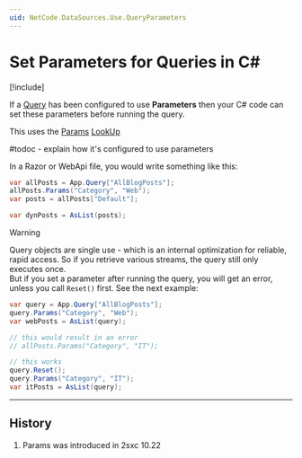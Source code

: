 ```yaml
---
uid: NetCode.DataSources.Use.QueryParameters
---
```


# Set Parameters for Queries in C#

[!include[](~/basics/stack/_shared-float-summary.md)]
<style>.context-box-summary .query { visibility: visible; } </style>

If a [Query](xref:Basics.Query.Index) has been configured to use **Parameters** 
then your C# code can set these parameters before running the query. 

This uses the [Params](xref:Abyss.Parts.LookUp.Params) [LookUp](xref:Abyss.Parts.LookUp.Index)

#todoc - explain how it's configured to use parameters


In a Razor or WebApi file, you would write something like this:

```cs
var allPosts = App.Query["AllBlogPosts"];
allPosts.Params("Category", "Web");
var posts = allPosts["Default"];

var dynPosts = AsList(posts);
```

> [!WARNING]
> Query objects are single use - which is an internal optimization for reliable, rapid access. 
> So if you retrieve various streams, the query still only executes once.  
> But if you set a parameter after running the query, you will get an error, unless you call `Reset()` first. 
> See the next example:


```cs
var query = App.Query["AllBlogPosts"];
query.Params("Category", "Web");
var webPosts = AsList(query);

// this would result in an error
// allPosts.Params("Category", "IT");

// this works
query.Reset();
query.Params("Category", "IT");
var itPosts = AsList(query);
```



---

## History

1. Params was introduced in 2sxc 10.22
